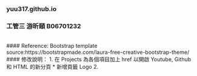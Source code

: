 ### yuu317.github.io
### 工管三 游昕頤 B06701232
</br>
#### Reference:
Bootstrap template source:https://bootstrapmade.com/laura-free-creative-bootstrap-theme/
</br>
#### 修改說明：
1. 在 Projects 為各個項目加上 href 以開啟 Youtube, Github 和 HTML 的新分頁
* 新增頁籤 Logo
2. 
